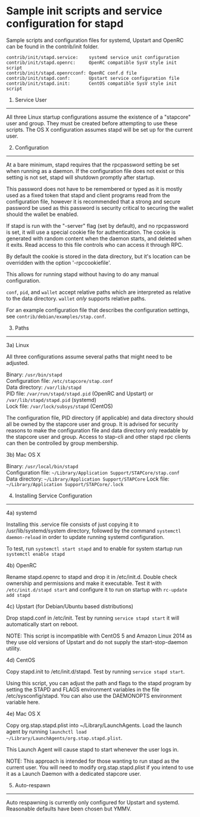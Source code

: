 Sample init scripts and service configuration for stapd
==========================================================

Sample scripts and configuration files for systemd, Upstart and OpenRC
can be found in the contrib/init folder.

    contrib/init/stapd.service:    systemd service unit configuration
    contrib/init/stapd.openrc:     OpenRC compatible SysV style init script
    contrib/init/stapd.openrcconf: OpenRC conf.d file
    contrib/init/stapd.conf:       Upstart service configuration file
    contrib/init/stapd.init:       CentOS compatible SysV style init script

1. Service User
---------------------------------

All three Linux startup configurations assume the existence of a "stapcore" user
and group.  They must be created before attempting to use these scripts.
The OS X configuration assumes stapd will be set up for the current user.

2. Configuration
---------------------------------

At a bare minimum, stapd requires that the rpcpassword setting be set
when running as a daemon.  If the configuration file does not exist or this
setting is not set, stapd will shutdown promptly after startup.

This password does not have to be remembered or typed as it is mostly used
as a fixed token that stapd and client programs read from the configuration
file, however it is recommended that a strong and secure password be used
as this password is security critical to securing the wallet should the
wallet be enabled.

If stapd is run with the "-server" flag (set by default), and no rpcpassword is set,
it will use a special cookie file for authentication. The cookie is generated with random
content when the daemon starts, and deleted when it exits. Read access to this file
controls who can access it through RPC.

By default the cookie is stored in the data directory, but it's location can be overridden
with the option '-rpccookiefile'.

This allows for running stapd without having to do any manual configuration.

`conf`, `pid`, and `wallet` accept relative paths which are interpreted as
relative to the data directory. `wallet` *only* supports relative paths.

For an example configuration file that describes the configuration settings,
see `contrib/debian/examples/stap.conf`.

3. Paths
---------------------------------

3a) Linux

All three configurations assume several paths that might need to be adjusted.

Binary:              `/usr/bin/stapd`  
Configuration file:  `/etc/stapcore/stap.conf`  
Data directory:      `/var/lib/stapd`  
PID file:            `/var/run/stapd/stapd.pid` (OpenRC and Upstart) or `/var/lib/stapd/stapd.pid` (systemd)  
Lock file:           `/var/lock/subsys/stapd` (CentOS)  

The configuration file, PID directory (if applicable) and data directory
should all be owned by the stapcore user and group.  It is advised for security
reasons to make the configuration file and data directory only readable by the
stapcore user and group.  Access to stap-cli and other stapd rpc clients
can then be controlled by group membership.

3b) Mac OS X

Binary:              `/usr/local/bin/stapd`  
Configuration file:  `~/Library/Application Support/STAPCore/stap.conf`  
Data directory:      `~/Library/Application Support/STAPCore`
Lock file:           `~/Library/Application Support/STAPCore/.lock`

4. Installing Service Configuration
-----------------------------------

4a) systemd

Installing this .service file consists of just copying it to
/usr/lib/systemd/system directory, followed by the command
`systemctl daemon-reload` in order to update running systemd configuration.

To test, run `systemctl start stapd` and to enable for system startup run
`systemctl enable stapd`

4b) OpenRC

Rename stapd.openrc to stapd and drop it in /etc/init.d.  Double
check ownership and permissions and make it executable.  Test it with
`/etc/init.d/stapd start` and configure it to run on startup with
`rc-update add stapd`

4c) Upstart (for Debian/Ubuntu based distributions)

Drop stapd.conf in /etc/init.  Test by running `service stapd start`
it will automatically start on reboot.

NOTE: This script is incompatible with CentOS 5 and Amazon Linux 2014 as they
use old versions of Upstart and do not supply the start-stop-daemon utility.

4d) CentOS

Copy stapd.init to /etc/init.d/stapd. Test by running `service stapd start`.

Using this script, you can adjust the path and flags to the stapd program by
setting the STAPD and FLAGS environment variables in the file
/etc/sysconfig/stapd. You can also use the DAEMONOPTS environment variable here.

4e) Mac OS X

Copy org.stap.stapd.plist into ~/Library/LaunchAgents. Load the launch agent by
running `launchctl load ~/Library/LaunchAgents/org.stap.stapd.plist`.

This Launch Agent will cause stapd to start whenever the user logs in.

NOTE: This approach is intended for those wanting to run stapd as the current user.
You will need to modify org.stap.stapd.plist if you intend to use it as a
Launch Daemon with a dedicated stapcore user.

5. Auto-respawn
-----------------------------------

Auto respawning is currently only configured for Upstart and systemd.
Reasonable defaults have been chosen but YMMV.
